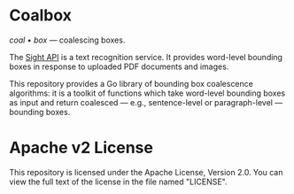 # Coalbox

_coal_ &bull; _box_ &mdash; coalescing boxes.

The [Sight API](https://siftrics.com/) is a text recognition service. It provides word-level bounding boxes in response to uploaded PDF documents and images.

This repository provides a Go library of bounding box coalescence algorithms: it is a toolkit of functions which take word-level bounding boxes as input and return coalesced &mdash; e.g., sentence-level or paragraph-level &mdash; bounding boxes.

# Apache v2 License

This repository is licensed under the Apache License, Version 2.0. You can view the full text of the license in the file named "LICENSE".
